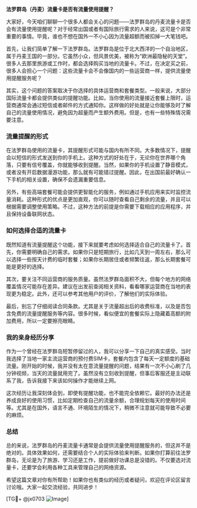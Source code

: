**法罗群岛（丹麦）流量卡是否有流量使用提醒？**

大家好，今天咱们聊聊一个很多人都会关心的问题——法罗群岛的丹麦流量卡是否会有流量使用提醒呢？对于经常出国或者有国际旅行需求的人来说，这可是个非常重要的事情。毕竟，谁也不想在国外一不小心因为流量超额而被扣掉一大笔钱吧。

首先，让我们简单了解一下法罗群岛。法罗群岛是位于北大西洋的一个自治地区，属于丹麦王国的一部分。它虽然小众，但风景优美，被称为“欧洲最隐秘的天堂”。很多人去那里旅游或工作时，都会选择购买当地的流量卡。不过，在决定买之前，很多人会担心一个问题：这些流量卡会不会像国内的一些运营商一样，提供流量使用提醒服务呢？

其实，这个问题的答案取决于你选择的具体运营商和套餐类型。一般来说，大部分国际流量卡都会提供类似的提醒功能。比如，当你使用的流量接近套餐上限时，运营商通常会通过短信或者邮件的方式通知你。这样做的好处就是让你能够及时了解自己的流量使用情况，避免因为超量而产生额外费用。但是，也有一些特殊情况需要注意。

### **流量提醒的形式**
在法罗群岛使用的流量卡，其提醒形式可能与国内有所不同。大多数情况下，提醒会以短信的形式发送到你的手机上。这种方式的好处在于，无论你在世界哪个角落，只要有信号覆盖，你就能够收到提醒。当然，如果你的手机设置了静音模式，或者没有开启数据漫游功能，那么就有可能错过提醒。因此，在出国前最好确认一下手机的相关设置，确保不会遗漏重要信息。

另外，有些高端套餐可能会提供更智能化的服务，例如通过手机应用来实时监控流量消耗。这种形式的优点是更加直观，你可以随时查看自己剩余的流量，并且可以根据需要调整使用策略。不过，这种方法的前提是你需要下载相应的应用程序，并且保持设备联网状态。

### **如何选择合适的流量卡**
既然知道有流量提醒这个功能，接下来就要考虑如何选择适合自己的流量卡了。首先，你需要明确自己的需求。如果你只是短期旅行，比如几天到一周左右，那么可以选择一些按天计费的临时套餐；如果你长期居住或者频繁往返，那么长期套餐可能是更好的选择。

其次，要关注不同运营商的服务质量。虽然法罗群岛面积不大，但每个地方的网络覆盖情况可能存在差异。建议在出发前查阅相关资料，看看哪家运营商在当地的表现更为稳定。此外，还可以参考其他用户的评价，了解他们的实际体验。

最后，别忘了仔细阅读合同条款。尤其是关于流量超出后的收费标准，以及是否包含免费的流量提醒服务等内容。很多时候，看似便宜的套餐实际上隐藏着高额的附加费用，所以一定要擦亮眼睛。

### **我的亲身经历分享**
作为一个曾经在法罗群岛短暂停留过的人，我可以分享一下自己的真实感受。当时我选择了当地一家主流运营商的预付费SIM卡，套餐内包含了每天一定额度的基础流量。刚开始的时候，我并没有太在意流量提醒的问题，结果有一次不小心刷了几分钟视频，当天的流量就用完了。虽然没有立刻收到提醒，但事后客服还是主动联系了我，告诉我接下来该如何操作才能继续上网。

这次经历让我深刻体会到，即使有提醒功能，也不能完全依赖它。最好的办法还是养成良好的使用习惯，比如定期检查自己的流量余额，合理规划每天的使用时间等。尤其是在国外，语言不通、环境陌生的情况下，稍微不注意就可能导致不必要的麻烦。

### **总结**
总的来说，法罗群岛的丹麦流量卡通常是会提供流量使用提醒服务的，但这并不是绝对的。具体效果如何，还需要结合个人的实际体验来判断。如果你打算前往法罗群岛，无论是为了旅游、学习还是工作，提前做好功课总是没错的。不仅要选对流量卡，还要学会利用各种工具来管理自己的网络资源。

希望这篇文章对你有所帮助！如果你也有类似的经历或者疑问，欢迎在评论区留言讨论哦。大家一起交流经验，共同进步！

[TG💪+ @jx0703 ![Image](https://github.com/user-attachments/assets/dbca1d08-cadb-493c-b0ec-ad6f7a83f270)]